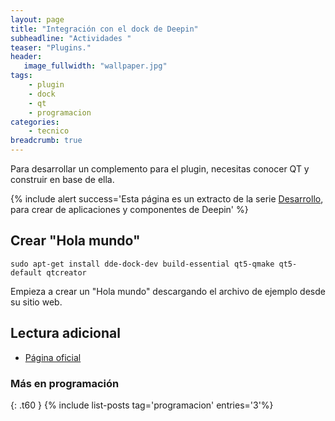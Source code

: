 ```yaml
---
layout: page
title: "Integración con el dock de Deepin"
subheadline: "Actividades "
teaser: "Plugins."
header:
   image_fullwidth: "wallpaper.jpg"
tags:
    - plugin
    - dock
    - qt
    - programacion
categories:
    - tecnico
breadcrumb: true    
---
```

Para desarrollar un complemento para el plugin, necesitas conocer QT y construir en base de ella.

{% include alert success='Esta página es un extracto de la serie <a href="/desarrollo">Desarrollo</a>, para crear de aplicaciones y componentes de Deepin' %}

## Crear "Hola mundo"

~~~
sudo apt-get install dde-dock-dev build-essential qt5-qmake qt5-default qtcreator
~~~

Empieza a crear un "Hola mundo" descargando el archivo de ejemplo desde su sitio web.

## Lectura adicional
* [Página oficial](https://www.deepin.org/es/developer-community/dock-plugin/)

### Más en programación
{: .t60 }
{% include list-posts tag='programacion' entries='3'%}

